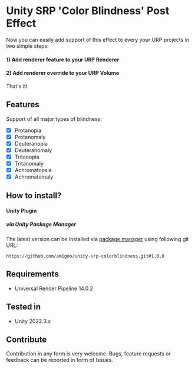 # Unity SRP 'Color Blindness' Post Effect
Now you can easily add support of this effect to every your URP projects in two simple steps:
#### 1) Add renderer feature to your URP Renderer
#### 2) Add renderer override to your URP Volume
That's it!

## Features
Support of all major types of blindness:
- [x] Protanopia
- [x] Protanomaly
- [x] Deuteranopia
- [x] Deuteranomaly
- [x] Tritanopia
- [x] Tritanomaly
- [x] Achromatopsia
- [x] Achromatomaly

## How to install?

#### Unity Plugin
##### via Unity Package Manager
The latest version can be installed via [package manager](https://docs.unity3d.com/Manual/upm-ui-giturl.html) using following git URL:
```
https://github.com/am1goo/unity-srp-colorblindness.git#1.0.0
```

## Requirements
- Universal Render Pipeline 14.0.2

## Tested in
- Unity 2022.3.x

## Contribute
Contribution in any form is very welcome. Bugs, feature requests or feedback can be reported in form of Issues.
